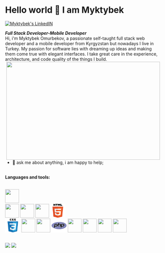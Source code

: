 # Hello world :wave: I am Myktybek 

<a href="https://www.linkedin.com/in/myktybekomurbekov/">
  <img  alt="Myktybek's LinkedIN" width="25px" src="https://raw.githubusercontent.com/peterthehan/peterthehan/master/assets/linkedin.svg" />
</a>

<strong><em> Full Stack Developer-Mobile Developer </em></strong><br>
Hi, i'm Myktybek Omurbekov, a passionate self-taught full stack web developer and a mobile developer from Kyrgyzstan but nowadays I live in Turkey. My passion for software lies with dreaming up ideas and making them come true with elegant interfaces. I take great care in the experience, architecture, and code quality of the things I build.
<img src="https://raw.githubusercontent.com/abhisheknaiidu/abhisheknaiidu/master/code.gif" width="500" height="320" align="right">

* 💬 ask me about anything, i am happy to help;
<br>
<strong>Languages and tools:</strong>
<br/><br/>

<code><img src="https://raw.githubusercontent.com/jmnote/z-icons/master/svg/javascript.svg" width="45" height="45" style="margin:auto" /></code>
<code> <img src="https://www.seekpng.com/png/detail/385-3852777_ionic-icon-png.png" width="45" height="45" style="margin:auto" /></code>
<code><img src="https://img.icons8.com/color/2x/java-coffee-cup-logo.png" width="45" height="45" /></code>
<code><img src="https://ieee.ku.edu.tr/wp-content/uploads/2016/03/bootstrap-logo.jpg" width="45" height="45"/></code>
<code><img src="https://raw.githubusercontent.com/github/explore/80688e429a7d4ef2fca1e82350fe8e3517d3494d/topics/html/html.png" width="49" height="45"/></code>
<code>
<img src="https://raw.githubusercontent.com/github/explore/80688e429a7d4ef2fca1e82350fe8e3517d3494d/topics/css/css.png" width="49" height="45"/></code>
<code><img src="https://img.icons8.com/officel/2x/react.png" width="45" height="45"/></code>
<code><img src="https://upload.wikimedia.org/wikipedia/commons/thumb/c/cf/Angular_full_color_logo.svg/800px-Angular_full_color_logo.svg.png" width="45" height="45"/></code>
<code><img src="https://raw.githubusercontent.com/github/explore/80688e429a7d4ef2fca1e82350fe8e3517d3494d/topics/php/php.png" width="49" height="45"/></code>
<code><img  src="https://raw.githubusercontent.com/jmnote/z-icons/master/svg/c.svg" width="45" height="45"/></code>
<code><img src="https://img.icons8.com/color/2x/microsoft-sql-server.png" width="45" height="45"/></code>
<code><img src="https://img.icons8.com/color/2x/visual-studio--v2.png" width="45" height="45"/></code>
<code><img src="https://img.icons8.com/color/2x/visual-studio-code-2019.png" width="45" height="45" /></code>



 <br/>
<img src="https://github-readme-stats.vercel.app/api?username=MyktybekOmur">

<img src="https://github-readme-stats.vercel.app/api/top-langs/?username=MyktybekOmur">



